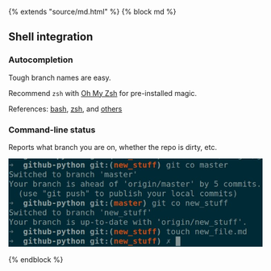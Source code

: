 {% extends "source/md.html" %}
{% block md %}

## Shell integration

### Autocompletion

Tough branch names are easy.

Recommend `zsh` with [Oh My Zsh](https://github.com/robbyrussell/oh-my-zsh) for pre-installed magic.

References: [bash](https://git-scm.com/book/en/v2/Git-in-Other-Environments-Git-in-Bash), [zsh](https://git-scm.com/book/en/v2/Git-in-Other-Environments-Git-in-Zsh), and [others](https://git-scm.com/book/en/v2/Git-in-Other-Environments-Graphical-Interfaces)


### Command-line status

Reports  what branch you are on, whether the repo is dirty, etc.

![git shell integration](images/git_shell.jpg)

{% endblock %}
